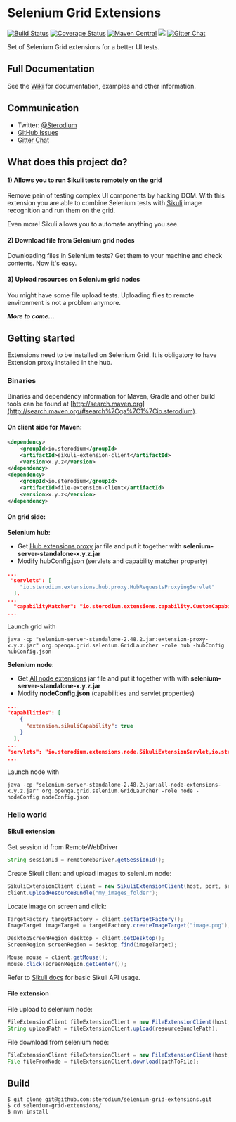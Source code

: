 # Selenium Grid Extensions

[![Build Status](https://travis-ci.org/sterodium/selenium-grid-extensions.svg?branch=master)](https://travis-ci.org/sterodium/selenium-grid-extensions)
[![Coverage Status](https://coveralls.io/repos/sterodium/selenium-grid-extensions/badge.svg?branch=master&service=github)](https://coveralls.io/github/sterodium/selenium-grid-extensions?branch=master)
[![Maven Central](https://img.shields.io/maven-central/v/io.sterodium/selenium-grid-extensions.svg)](https://maven-badges.herokuapp.com/maven-central/io.sterodium/selenium-grid-extensions)
[![][license img]][license]
[![Gitter Chat](http://img.shields.io/badge/chat-online-brightgreen.svg)](https://gitter.im/sterodium/selenium-grid-extensions)


Set of Selenium Grid extensions for a better UI tests.

## Full Documentation

See the [Wiki](https://github.com/sterodium/selenium-grid-extensions/wiki) for documentation, examples and other information.

## Communication

- Twitter: [@Sterodium](http://twitter.com/Sterodium)
- [GitHub Issues](https://github.com/sterodium/selenium-grid-extensions/issues)
- [Gitter Chat](https://gitter.im/sterodium/selenium-grid-extensions)

## What does this project do?

#### 1) Allows you to run Sikuli tests remotely on the grid

Remove pain of testing complex UI components by hacking DOM. With this extension you are able to combine Selenium tests
with [Sikuli](http://www.sikuli.org/) image recognition and run them on the grid.

Even more! Sikuli allows you to automate anything you see.

#### 2) Download file from Selenium grid nodes

Downloading files in Selenium tests? Get them to your machine and check contents. Now it's easy.

#### 3) Upload resources on Selenium grid nodes

You might have some file upload tests. Uploading files to remote environment is not a problem anymore.

**_More to come..._**

## Getting started

Extensions need to be installed on Selenium Grid.
It is obligatory to have Extension proxy installed in the hub.

### Binaries

Binaries and dependency information for Maven, Gradle and other build tools can be found at [http://search.maven.org](http://search.maven.org/#search%7Cga%7C1%7Cio.sterodium).

#### On client side for Maven:

```xml
<dependency>
    <groupId>io.sterodium</groupId>
    <artifactId>sikuli-extension-client</artifactId>
    <version>x.y.z</version>
</dependency>
<dependency>
    <groupId>io.sterodium</groupId>
    <artifactId>file-extension-client</artifactId>
    <version>x.y.z</version>
</dependency>
```

#### On grid side:

**Selenium hub:**

- Get [Hub extensions proxy](http://search.maven.org/#search%7Cgav%7C1%7Cg%3A%22io.sterodium%22%20AND%20a%3A%22extension-proxy%22) jar file and put it together with **selenium-server-standalone-x.y.z.jar**
- Modify hubConfig.json (servlets and capability matcher property) 
```json
...
 "servlets": [
    "io.sterodium.extensions.hub.proxy.HubRequestsProxyingServlet"
  ],
...
  "capabilityMatcher": "io.sterodium.extensions.capability.CustomCapabilityMatcher"
...
```
Launch grid with 
```
java -cp "selenium-server-standalone-2.48.2.jar:extension-proxy-x.y.z.jar" org.openqa.grid.selenium.GridLauncher -role hub -hubConfig hubConfig.json
```

**Selenium node**:
- Get [All node extensions](http://search.maven.org/#search%7Cga%7C1%7Cg%3A%22io.sterodium%22%20AND%20a%3A%22all-node-extensions%22) jar file and put it together with with **selenium-server-standalone-x.y.z.jar**
- Modify **nodeConfig.json** (capabilities and servlet properties) 

```json
...
"capabilities": [
    {
      "extension.sikuliCapability": true
    }
  ],
...
"servlets": "io.sterodium.extensions.node.SikuliExtensionServlet,io.sterodium.extensions.node.upload.FileUploadServlet,io.sterodium.extensions.node.download.FileDownloadServlet"
...
```
Launch node with 
```
java -cp "selenium-server-standalone-2.48.2.jar:all-node-extensions-x.y.z.jar" org.openqa.grid.selenium.GridLauncher -role node -nodeConfig nodeConfig.json
```


### Hello world

#### Sikuli extension

Get session id from RemoteWebDriver

```java
String sessionId = remoteWebDriver.getSessionId();
```

Create Sikuli client and upload images to selenium node:

```java
SikuliExtensionClient client = new SikuliExtensionClient(host, port, sessionId);
client.uploadResourceBundle("my_images_folder");
```

Locate image on screen and click:

```java
TargetFactory targetFactory = client.getTargetFactory();
ImageTarget imageTarget = targetFactory.createImageTarget("image.png");

DesktopScreenRegion desktop = client.getDesktop();
ScreenRegion screenRegion = desktop.find(imageTarget);

Mouse mouse = client.getMouse();
mouse.click(screenRegion.getCenter());
```

Refer to [Sikuli docs](https://code.google.com/p/sikuli-api/wiki/BasicUsage?hl=en) for basic Sikuli API usage.

#### File extension

File upload to selenium node:

```java
FileExtensionClient fileExtensionClient = new FileExtensionClient(host, port, sessionId);
String uploadPath = fileExtensionClient.upload(resourceBundlePath);
```

File download from selenium node:

```java
FileExtensionClient fileExtensionClient = new FileExtensionClient(host, port, sessionId);
File fileFromNode = fileExtensionClient.download(pathToFile);
```

## Build

```
$ git clone git@github.com:sterodium/selenium-grid-extensions.git
$ cd selenium-grid-extensions/
$ mvn install
```

[license]:LICENSE
[license img]:https://img.shields.io/badge/License-Apache%202-blue.svg
